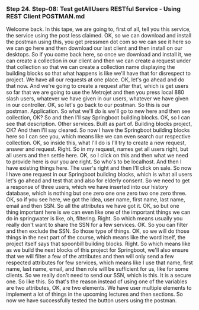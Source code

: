 ### Step 24. Step-08: Test getAllUsers RESTful Service - Using REST Client POSTMAN.md
Welcome back.  In this tape, we are going to, first of all, tell you this service, the service using the post less  claimed.  OK, so we can download and install the postman using this, you get pressmen dot com so we can see  it here so we can go here and then download our last client and then install on our desktops.  So if you come back here, so once we download and install it, we can create a collection in our client  and then we can create a request under that collection so that we can create a collection name displaying  the building blocks so that what happens is like we'll have that for disrespect to project.  We have all our requests at one place.  OK, let's go ahead and do that now.  And we're going to create a request after that, which is get users so far that we are going to use  the Metrojet and then you press local 880 slash users, whatever we have given in our users, whatever  we have given in our controller.  OK, so let's go back to our postman.  So this is our postman.  Application.  So what we'll do is we'll go to new here and then see collection, OK?  So and then I'll say Springboot building blocks.  OK, so I can see that description.  Other services.  Built as part of.  Building blocks project, OK?  And then I'll say cleared.  So now I have the Springboot building blocks here so I can see you, which means like we can even search  our respective collection.  OK, so inside this, what I'll do is I'll try to create a new request, answer and request.  Right.  So in my request, names get all users right, but all users and then settle here.  OK, so I click on this and then what we need to provide here is our you are right.  So who's to be localhost.  And then I have existing things here.  The user's right and then I'll click on sale.  So now I have one request in our Springboot building blocks, which is what all users let's go ahead  and test that and also for elderly consent.  So we need to get a response of three users, which we have inserted into our history database, which  is nothing but one zero one one zero two one zero three.  OK, so if you see here, we got the idea, user name, first name, last name, email and then SSN.  So all the attributes we have got it.  OK, so but one thing important here is we can even like one of the important things we can do in springwater  is like, oh, filtering.  Right.  So which means usually you really don't want to share the SSN for a few services.  OK.  So you can filter and then exclude the SSN.  So those type of things.  OK, so we will do those things in the next part of the course, which means like the word itself,  the project itself says that spoonbill building blocks.  Right.  So which means like as we build the next blocks of this project for Springboot, we'll also ensure  that we will filter a few of the attributes and then will only send a few respected attributes for few  services, which means like I use that name, first name, last name, email, and then role will be  sufficient for us, like for some clients.  So we really don't need to send our SSN, which is this.  It is a secure one.  So like this.  So that's the reason instead of using one of the variables are two attributes, OK, are two elements.  We have user multiple elements to implement a lot of things in the upcoming lectures and then sections.  So now we have successfully tested the button users using the postman.    